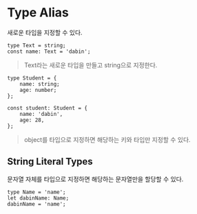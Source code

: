 # Type Alias

새로운 타입을 지정할 수 있다.<br>

```
type Text = string;
const name: Text = 'dabin';
```
> Text라는 새로운 타입을 만들고 string으로 지정한다.


```
type Student = {
    name: string;
    age: number;
};

const student: Student = {
    name: 'dabin',
    age: 28,
};
```
> object를 타입으로 지정하면 해당하는 키와 타입만 지정할 수 있다.

## String Literal Types

문자열 자체를 타입으로 지정하면 해당하는 문자열만을 할당할 수 있다.

```
type Name = 'name';
let dabinName: Name;
dabinName = 'name';
```
